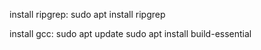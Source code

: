 install ripgrep:
sudo apt install ripgrep

install gcc:
sudo apt update
sudo apt install build-essential
